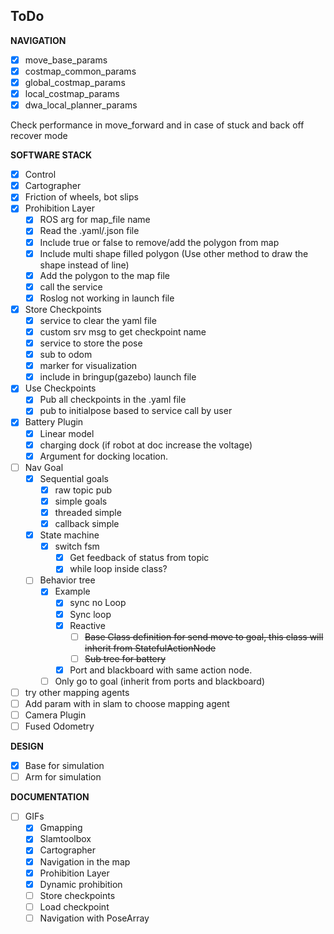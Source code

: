 ## ToDo

**NAVIGATION**

- [x] move_base_params
- [x] costmap_common_params
- [x] global_costmap_params
- [x] local_costmap_params
- [x] dwa_local_planner_params

Check performance in move_forward and in case of stuck and back off recover mode


**SOFTWARE STACK**

- [x] Control
- [x] Cartographer
- [x] Friction of wheels, bot slips
- [x] Prohibition Layer
  - [x] ROS arg for map_file name
  - [x] Read the .yaml/.json file
  - [x] Include true or false to remove/add the polygon from map
  - [x] Include multi shape filled polygon  (Use other method to draw the shape instead of line)
  - [x] Add the polygon to the map file 
  - [x] call the service
  - [x] Roslog not working in launch file
- [x] Store Checkpoints
  - [x] service to clear the yaml file
  - [x] custom srv msg to get checkpoint name
  - [x] service to store the pose
  - [x] sub to odom
  - [x] marker for visualization
  - [x] include in bringup(gazebo) launch file
- [x] Use Checkpoints
  - [x] Pub all checkpoints in the .yaml file
  - [x] pub to initialpose based to service call by user
- [x] Battery Plugin
  - [x] Linear model
  - [x] charging dock (if robot at doc increase the voltage)
  - [x] Argument for docking location.
- [ ] Nav Goal
  - [x] Sequential goals
    - [x] raw topic pub 
    - [x] simple goals
    - [x] threaded simple
    - [x] callback simple
  - [x] State machine
    - [x] switch fsm
      - [x] Get feedback of status from topic
      - [x] while loop inside class?
  - [ ] Behavior tree
    - [x] Example
      - [x] sync no Loop
      - [x] Sync loop
      - [x] Reactive
        - [ ] ~~Base Class definition for send move to goal, this class will inherit from StatefulActionNode~~
        - [ ] ~~Sub tree for battery~~
      - [x] Port and blackboard with same action node.
    - [ ] Only go to goal (inherit from ports and blackboard)
- [ ] try other mapping agents
- [ ] Add param with in slam to choose mapping agent
- [ ] Camera Plugin
- [ ] Fused Odometry

**DESIGN**
- [x] Base for simulation
- [ ] Arm for simulation

**DOCUMENTATION**

- [ ] GIFs
  - [x] Gmapping
  - [x] Slamtoolbox
  - [x] Cartographer
  - [x] Navigation in the map
  - [x] Prohibition Layer
  - [x] Dynamic prohibition
  - [ ] Store checkpoints
  - [ ] Load checkpoint
  - [ ] Navigation with PoseArray